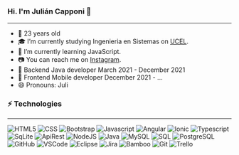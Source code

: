 ### Hi. I'm Julián Capponi 👋

---
- 🌱 23 years old
- :mortar_board: I’m currently studying Ingenieria en Sistemas on [UCEL](https://www.ucel.edu.ar/).
- :muscle: I’m currently learning JavaScript.
- :camera: You can reach me on [Instagram](https://www.instagram.com/julicapponi/).
- :muscle: Backend Java developer March 2021 - December 2021
- :muscle: Frontend Mobile developer December 2021 - ...
- 😄 Pronouns: Juli

### ⚡ Technologies
---
 <p>
  <img alt="HTML5" src="https://img.shields.io/badge/-HTML5-0D1117?logo=html5&logoColor=E34F26&style=plastic"/>
  <img alt="CSS" src="https://img.shields.io/badge/-CSS3-0D1117?logo=css3&logoColor=0769AD&style=plastic"/>
  <img alt="Bootstrap" src="https://img.shields.io/badge/-Bootstrap-0D1117?logo=Bootstrap&logoColor=23A7F2&style=plastic"/>
  <img alt="Javascript" src="https://img.shields.io/badge/-JavaScript-0D1117?logo=javascript&logoColor=F7DF1E&style=plastic"/>
  <img alt="Angular" src="https://img.shields.io/badge/-Angular-0D1117?logo=Angular&logoColor=FB1C1C&style=plastic"/>
  <img alt="Ionic" src="https://img.shields.io/badge/-Ionic-0D1117?logo=Ionic&logoColor=23A7F2&style=plastic"/>
 <img alt="Typescript" src="https://img.shields.io/badge/-Typescript-0D1117?logo=Typescript&logoColor=23A7F2&style=plastic"/>
   <img alt="SqLite" src="https://img.shields.io/badge/-SqLite-0D1117?logo=SqLite&logoColor=23A7F2&style=plastic"/>
    <img alt="ApiRest" src="https://img.shields.io/badge/-ApiRest-0D1117?logo=ApiRest&logoColor=23A7F2&style=plastic"/>
     <img alt="NodeJS" src="https://img.shields.io/badge/-NodeJS-0D1117?logo=NodeJS&logoColor=23A7F2&style=plastic"/>
  <img alt="Java" src="https://img.shields.io/badge/-Java-0D1117?logo=Java&logoColor=F7DF1E&style=plastic"/>
  <img alt="MySQL" src="https://img.shields.io/badge/-MySQL-0D1117?logo=MySQL&logoColor=blue&style=plastic"/>
  <img alt="SQL" src="https://img.shields.io/badge/-SQL-0D1117?logo=SQL&logoColor=47A248&style=plastic"/>
  <img alt="PostgreSQL" src="https://img.shields.io/badge/-PostgreSQL-0D1117?logo=PostgreSQL&logoColor=47A248&style=plastic"/>
  <img alt="GitHub" src="https://img.shields.io/badge/-GitHub-0D1117?logo=github&logoColor=white&style=plastic"/>
  <img alt="VSCode" src="https://img.shields.io/badge/-VScode-0D1117?logo=visual-studio-code&logoColor=23A7F2&style=plastic"/>
  <img alt="Eclipse" src="https://img.shields.io/badge/-Eclipse-0D1117?logo=Eclipse&logoColor=23A7F2&style=plastic"/>
  <img alt="Jira" src="https://img.shields.io/badge/-Jira-0D1117?logo=Jira&logoColor=23A7F2&style=plastic"/>
  <img alt="Bamboo" src="https://img.shields.io/badge/-Bamboo-0D1117?logo=Bamboo&logoColor=23A7F2&style=plastic"/>
  <img alt="Git" src="https://img.shields.io/badge/-Git-0D1117?logo=Git&logoColor=23A7F2&style=plastic"/>
  <img alt="Trello" src="https://img.shields.io/badge/-Trello-0D1117?logo=Trello&logoColor=23A7F2&style=plastic"/>

</p>




